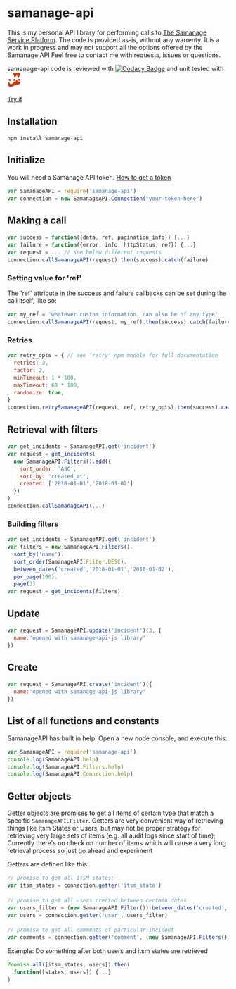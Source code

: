 # samanage-api

This is my personal API library for performing calls to [The Samanage Service Platform](https://www.samanage.com/service-desk/). The code is provided as-is, without any warrenty.
It is a work in progress and may not support all the options offered by the Samanage API
Feel free to contact me with requests, issues or questions.

samanage-api code is reviewed with [![Codacy Badge](https://api.codacy.com/project/badge/Grade/b37abcd47e7a4753811ab872e644211a)](https://www.codacy.com/app/eetay/samanage-api-js?utm_source=github.com&amp;utm_medium=referral&amp;utm_content=eetay/samanage-api-js&amp;utm_campaign=Badge_Grade)
and unit tested with <img src="./spec/jest.png" alt="Jest" width="32px"/>

[Try it](https://npm.runkit.com/samanage-api)

## Installation
```bash
npm install samanage-api
```

## Initialize
You will need a Samanage API token.  [How to get a token](https://community.samanage.com/docs/DOC-1459-encrypted-tokens-authentication-for-api-integration-overview)

```javascript
var SamanageAPI = require('samanage-api')
var connection = new SamanageAPI.Connection("your-token-here")
```

## Making a call
```javascript
var success = function({data, ref, pagination_info}) {...}
var failure = function({error, info, httpStatus, ref}) {...}
var request = ... // see below different requests
connection.callSamanageAPI(request).then(success).catch(failure)
```

### Setting value for 'ref'
The 'ref' attribute in the success and failure callbacks can be set during the
call itself, like so:

```javascript
var my_ref = 'whatever custom information. can also be of any type'
connection.callSamanageAPI(request, my_ref).then(success).catch(failure)
```

### Retries
```javascript
var retry_opts = { // see 'retry' npm module for full documentation
  retries: 3,
  factor: 2,
  minTimeout: 1 * 100,
  maxTimeout: 60 * 100,
  randomize: true,
}
connection.retrySamanageAPI(request, ref, retry_opts).then(success).catch(failure)
```

## Retrieval with filters
```javascript
var get_incidents = SamanageAPI.get('incident')
var request = get_incidents(
  new SamanageAPI.Filters().add({
    sort_order: 'ASC',
    sort_by: 'created_at',
    created: ['2018-01-01','2018-01-02']
  })
)
connection.callSamanageAPI(...)
```

### Building filters
```javascript
var get_incidents = SamanageAPI.get('incident')
var filters = new SamanageAPI.Filters().
  sort_by('name').
  sort_order(SamanageAPI.Filter.DESC).
  between_dates('created','2018-01-01','2018-01-02').
  per_page(100).
  page(3)
var request = get_incidents(filters)
```

## Update
```javascript
var request = SamanageAPI.update('incident')(3, {
  name:'opened with samanage-api-js library'
})
```

## Create
```javascript
var request = SamanageAPI.create('incident')({
  name:'opened with samanage-api-js library'
})
```

## List of all functions and constants

SamanageAPI has built in help.
Open a new node console, and execute this:

```javascript
var SamanageAPI = require('samanage-api')
console.log(SamanageAPI.help)
console.log(SamanageAPI.Filters.help)
console.log(SamanageAPI.Connection.help)
```

## Getter objects
Getter objects are promises to get all items of certain type that match a specific `SamanageAPI.Filter`.
Getters are very convenient way of retrieving things like Itsm States or Users,
but may not be proper strategy for retrieving very large sets of items
(e.g. all audit logs since start of time);
Currently there's no check on number of items which will cause a very long retrieval process so just go ahead and experiment

Getters are defined like this:

```javascript
// promise to get all ITSM states:
var itsm_states = connection.getter('itsm_state')

// promise to get all users created between certain dates
var users_filter = (new SamanageAPI.Filter()).between_dates('created','2017-01-01','2018-07-07')
var users = connection.getter('user', users_filter)

// promise to get all comments of particular incident
var comments = connection.getter('comment', (new SamanageAPI.Filters()), 'incidents/' + incident.id)
```

Example: Do something after both users and itsm states are retrieved

```javascript
Promise.all([itsm_states, users]).then(
  function([states, users]) {...}
)
```

